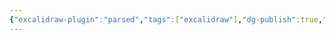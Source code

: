 ```yaml
---
{"excalidraw-plugin":"parsed","tags":["excalidraw"],"dg-publish":true,"permalink":"/6-excalidraw/drawing-2023-08-11-16-40-26-excalidraw/","dgPassFrontmatter":true,"noteIcon":"1","created":"","updated":""}
---
```

<style> .container {font-family: sans-serif; text-align: center;} .button-wrapper button {z-index: 1;height: 40px; width: 100px; margin: 10px;padding: 5px;} .excalidraw .App-menu_top .buttonList { display: flex;} .excalidraw-wrapper { height: 800px; margin: 50px; position: relative;} :root[dir="ltr"] .excalidraw .layer-ui__wrapper .zen-mode-transition.App-menu_bottom--transition-left {transform: none;} </style><script src="https://cdn.jsdelivr.net/npm/react@17/umd/react.production.min.js"></script><script src="https://cdn.jsdelivr.net/npm/react-dom@17/umd/react-dom.production.min.js"></script><script type="text/javascript" src="https://cdn.jsdelivr.net/npm/@excalidraw/excalidraw@0/dist/excalidraw.production.min.js"></script><div id="Drawing_2023-08-11_1640.26.excalidraw.md"></div><script>(function(){const InitialData={"type":"excalidraw","version":2,"source":"https://github.com/zsviczian/obsidian-excalidraw-plugin/releases/tag/1.9.3","elements":[{"type":"rectangle","version":91,"versionNonce":1213218307,"isDeleted":false,"id":"8uH7DZrqYaPS6P96aT77F","fillStyle":"hachure","strokeWidth":4,"strokeStyle":"solid","roughness":1,"opacity":100,"angle":0,"x":-613.4532315312424,"y":299.83679601648356,"strokeColor":"#f08c00","backgroundColor":"transparent","width":515.5,"height":224,"seed":2137098573,"groupIds":[],"roundness":{"type":3},"boundElements":[],"updated":1691747080360,"link":null,"locked":false},{"type":"text","version":130,"versionNonce":809469347,"isDeleted":false,"id":"DbhpdNZx","fillStyle":"hachure","strokeWidth":1,"strokeStyle":"solid","roughness":1,"opacity":100,"angle":0,"x":-565.939870006818,"y":-5.7977543919071195,"strokeColor":"#1e1e1e","backgroundColor":"transparent","width":460.23095703125,"height":25,"seed":1381816237,"groupIds":[],"roundness":null,"boundElements":[],"updated":1691747080360,"link":"[[🌟1.1 Danh sách bài học  Obsidian Cơ Bản]]","locked":false,"fontSize":20,"fontFamily":1,"text":"📍[[🌟1.1 Danh sách bài học  Obsidian Cơ Bản]]","rawText":"[[🌟1.1 Danh sách bài học  Obsidian Cơ Bản]]","textAlign":"left","verticalAlign":"top","containerId":null,"originalText":"📍[[🌟1.1 Danh sách bài học  Obsidian Cơ Bản]]","lineHeight":1.25,"baseline":18},{"type":"text","version":188,"versionNonce":1445255491,"isDeleted":false,"id":"GxrRG3h8","fillStyle":"hachure","strokeWidth":1,"strokeStyle":"solid","roughness":1,"opacity":100,"angle":0,"x":-567.2833919046282,"y":49.07268356429728,"strokeColor":"#1e1e1e","backgroundColor":"transparent","width":479.3377685546875,"height":25,"seed":429873677,"groupIds":[],"roundness":null,"boundElements":[],"updated":1691747080360,"link":"[[🌟1.2 Danh sách bài học Obsidian nâng cao]]","locked":false,"fontSize":20,"fontFamily":1,"text":"📍[[🌟1.2 Danh sách bài học Obsidian nâng cao]]","rawText":"[[🌟1.2 Danh sách bài học Obsidian nâng cao]]","textAlign":"left","verticalAlign":"top","containerId":null,"originalText":"📍[[🌟1.2 Danh sách bài học Obsidian nâng cao]]","lineHeight":1.25,"baseline":18},{"type":"text","version":188,"versionNonce":660519139,"isDeleted":false,"id":"E7jUF7EV","fillStyle":"hachure","strokeWidth":1,"strokeStyle":"solid","roughness":1,"opacity":100,"angle":0,"x":-566.1643225615626,"y":99.43627845480825,"strokeColor":"#1e1e1e","backgroundColor":"transparent","width":600.5471801757812,"height":25,"seed":774017133,"groupIds":[],"roundness":null,"boundElements":[],"updated":1691747080360,"link":"[[🌟1.3 Hướng dẫn xây dựng website trực tiếp từ Obsidian]]","locked":false,"fontSize":20,"fontFamily":1,"text":"📍[[🌟1.3 Hướng dẫn xây dựng website trực tiếp từ Obsidian]]","rawText":"[[🌟1.3 Hướng dẫn xây dựng website trực tiếp từ Obsidian]]","textAlign":"left","verticalAlign":"top","containerId":null,"originalText":"📍[[🌟1.3 Hướng dẫn xây dựng website trực tiếp từ Obsidian]]","lineHeight":1.25,"baseline":18},{"type":"text","version":177,"versionNonce":1635492995,"isDeleted":false,"id":"617hMbB8","fillStyle":"hachure","strokeWidth":1,"strokeStyle":"solid","roughness":1,"opacity":100,"angle":0,"x":-570.8956181820004,"y":157.2182127613776,"strokeColor":"#1e1e1e","backgroundColor":"transparent","width":335.1978759765625,"height":25,"seed":229636813,"groupIds":[],"roundness":null,"boundElements":[],"updated":1691747080360,"link":"[[🌟1.4 Feedback của học viên]]","locked":false,"fontSize":20,"fontFamily":1,"text":"📍[[🌟1.4 Feedback của học viên]]","rawText":"[[🌟1.4 Feedback của học viên]]","textAlign":"left","verticalAlign":"top","containerId":null,"originalText":"📍[[🌟1.4 Feedback của học viên]]","lineHeight":1.25,"baseline":18},{"type":"rectangle","version":261,"versionNonce":205134883,"isDeleted":false,"id":"T92YcB5efqw8-DWxgupKC","fillStyle":"hachure","strokeWidth":4,"strokeStyle":"solid","roughness":1,"opacity":50,"angle":0,"x":-629.1003398973289,"y":-54.51146119505489,"strokeColor":"#e03131","backgroundColor":"transparent","width":716.544216732173,"height":308.9230769230769,"seed":1088493869,"groupIds":[],"roundness":{"type":3},"boundElements":[],"updated":1691747080360,"link":null,"locked":false},{"type":"rectangle","version":171,"versionNonce":864591811,"isDeleted":false,"id":"p3x1-Llw3zvn_9pfdgcEm","fillStyle":"hachure","strokeWidth":4,"strokeStyle":"solid","roughness":1,"opacity":100,"angle":0,"x":31.42176846875759,"y":279.22351476648356,"strokeColor":"#e03131","backgroundColor":"transparent","width":507,"height":253.99999999999997,"seed":18836365,"groupIds":[],"roundness":{"type":3},"boundElements":[],"updated":1691747080360,"link":null,"locked":false},{"type":"text","version":46,"versionNonce":1636151139,"isDeleted":false,"id":"zLKNjsXW","fillStyle":"hachure","strokeWidth":1,"strokeStyle":"solid","roughness":1,"opacity":100,"angle":0,"x":66.42176846875759,"y":376.22351476648356,"strokeColor":"#e03131","backgroundColor":"transparent","width":339.71392822265625,"height":25,"seed":514093549,"groupIds":[],"roundness":null,"boundElements":[],"updated":1691747080360,"link":"[[🌟1000 ý tưởng dùng canvas]]","locked":false,"fontSize":20,"fontFamily":1,"text":"📍[[🌟1000 ý tưởng dùng canvas]]","rawText":"[[🌟1000 ý tưởng dùng canvas]]","textAlign":"left","verticalAlign":"top","containerId":null,"originalText":"📍[[🌟1000 ý tưởng dùng canvas]]","lineHeight":1.25,"baseline":18},{"type":"text","version":31,"versionNonce":1484770051,"isDeleted":false,"id":"F8HFE9sh","fillStyle":"hachure","strokeWidth":1,"strokeStyle":"solid","roughness":1,"opacity":100,"angle":0,"x":62.42176846875759,"y":318.22351476648356,"strokeColor":"#e03131","backgroundColor":"transparent","width":426.044677734375,"height":25,"seed":645508173,"groupIds":[],"roundness":null,"boundElements":[],"updated":1691747080360,"link":"[[🌟Hướng dẫn Obsidian nguồn Tiếng Việt]]","locked":false,"fontSize":20,"fontFamily":1,"text":"📍[[🌟Hướng dẫn Obsidian nguồn Tiếng Việt]]","rawText":"[[🌟Hướng dẫn Obsidian nguồn Tiếng Việt]]","textAlign":"left","verticalAlign":"top","containerId":null,"originalText":"📍[[🌟Hướng dẫn Obsidian nguồn Tiếng Việt]]","lineHeight":1.25,"baseline":18},{"type":"text","version":84,"versionNonce":217412259,"isDeleted":false,"id":"RyEz3rJk","fillStyle":"hachure","strokeWidth":1,"strokeStyle":"solid","roughness":1,"opacity":100,"angle":0,"x":-580.5476190476188,"y":345.00055803571433,"strokeColor":"#e03131","backgroundColor":"transparent","width":347.7101745605469,"height":25,"seed":1215863469,"groupIds":[],"roundness":null,"boundElements":[],"updated":1691747080360,"link":"[[❓Học tiếng anh trong obsidian]]","locked":false,"fontSize":20,"fontFamily":1,"text":"📍[[❓Học tiếng anh trong obsidian]]","rawText":"[[❓Học tiếng anh trong obsidian]]","textAlign":"left","verticalAlign":"top","containerId":null,"originalText":"📍[[❓Học tiếng anh trong obsidian]]","lineHeight":1.25,"baseline":18},{"type":"text","version":70,"versionNonce":1603610179,"isDeleted":false,"id":"h6JGBHuY","fillStyle":"hachure","strokeWidth":1,"strokeStyle":"solid","roughness":1,"opacity":100,"angle":0,"x":-583.8809523809518,"y":398.3338913690476,"strokeColor":"#e03131","backgroundColor":"transparent","width":351.49322509765625,"height":25,"seed":2102050061,"groupIds":[],"roundness":null,"boundElements":[],"updated":1691747080360,"link":"[[❓Lỗi font khi dùng Excalidraw]]","locked":false,"fontSize":20,"fontFamily":1,"text":"📍[[❓Lỗi font khi dùng Excalidraw]]","rawText":"[[❓Lỗi font khi dùng Excalidraw]]","textAlign":"left","verticalAlign":"top","containerId":null,"originalText":"📍[[❓Lỗi font khi dùng Excalidraw]]","lineHeight":1.25,"baseline":18},{"type":"text","version":17,"versionNonce":389899747,"isDeleted":false,"id":"7WJ9kCU4","fillStyle":"hachure","strokeWidth":1,"strokeStyle":"solid","roughness":1,"opacity":100,"angle":0,"x":-589.7142857142853,"y":458.3338913690476,"strokeColor":"#e03131","backgroundColor":"transparent","width":471.60894775390625,"height":25,"seed":1818858349,"groupIds":[],"roundness":null,"boundElements":[],"updated":1691747080360,"link":"[[❓Lưu trữ trên Obsidian khác gì với Notion]]","locked":false,"fontSize":20,"fontFamily":1,"text":"📍[[❓Lưu trữ trên Obsidian khác gì với Notion]]","rawText":"[[❓Lưu trữ trên Obsidian khác gì với Notion]]","textAlign":"left","verticalAlign":"top","containerId":null,"originalText":"📍[[❓Lưu trữ trên Obsidian khác gì với Notion]]","lineHeight":1.25,"baseline":18},{"type":"rectangle","version":15,"versionNonce":1761529677,"isDeleted":true,"id":"Ffu568_HRkEFG0zkwE6iL","fillStyle":"hachure","strokeWidth":1,"strokeStyle":"solid","roughness":1,"opacity":100,"angle":0,"x":-252.875,"y":-329.2578125,"strokeColor":"#1e1e1e","backgroundColor":"transparent","width":146,"height":279,"seed":146697507,"groupIds":[],"roundness":{"type":3},"boundElements":[],"updated":1691747355581,"link":null,"locked":false},{"type":"rectangle","version":25,"versionNonce":1684102573,"isDeleted":true,"id":"Hd9HJ-oQhrs5DGas3Ake3","fillStyle":"hachure","strokeWidth":1,"strokeStyle":"solid","roughness":1,"opacity":100,"angle":0,"x":-259.875,"y":-0.2578125,"strokeColor":"#1e1e1e","backgroundColor":"transparent","width":153,"height":285,"seed":608738509,"groupIds":[],"roundness":{"type":3},"boundElements":[],"updated":1691747356766,"link":null,"locked":false},{"type":"diamond","version":52,"versionNonce":1813088547,"isDeleted":true,"id":"NVn_knCD_uwkOJgmxTW-O","fillStyle":"hachure","strokeWidth":1,"strokeStyle":"solid","roughness":1,"opacity":100,"angle":0,"x":-60.875,"y":-330.2578125,"strokeColor":"#1e1e1e","backgroundColor":"transparent","width":310,"height":262,"seed":173195181,"groupIds":[],"roundness":{"type":2},"boundElements":[],"updated":1691747354597,"link":null,"locked":false}],"appState":{"theme":"light","viewBackgroundColor":"#ffffff","currentItemStrokeColor":"#1e1e1e","currentItemBackgroundColor":"transparent","currentItemFillStyle":"hachure","currentItemStrokeWidth":1,"currentItemStrokeStyle":"solid","currentItemRoughness":1,"currentItemOpacity":100,"currentItemFontFamily":1,"currentItemFontSize":20,"currentItemTextAlign":"left","currentItemStartArrowhead":null,"currentItemEndArrowhead":"arrow","scrollX":706.0892857142857,"scrollY":833.5640238667582,"zoom":{"value":0.5},"currentItemRoundness":"round","gridSize":null,"currentStrokeOptions":null,"previousGridSize":null},"files":{}};InitialData.scrollToContent=true;App=()=>{const e=React.useRef(null),t=React.useRef(null),[n,i]=React.useState({width:void 0,height:void 0});return React.useEffect(()=>{i({width:t.current.getBoundingClientRect().width,height:t.current.getBoundingClientRect().height});const e=()=>{i({width:t.current.getBoundingClientRect().width,height:t.current.getBoundingClientRect().height})};return window.addEventListener("resize",e),()=>window.removeEventListener("resize",e)},[t]),React.createElement(React.Fragment,null,React.createElement("div",{className:"excalidraw-wrapper",ref:t},React.createElement(ExcalidrawLib.Excalidraw,{ref:e,width:n.width,height:n.height,initialData:InitialData,viewModeEnabled:!0,zenModeEnabled:!0,gridModeEnabled:!1})))},excalidrawWrapper=document.getElementById("Drawing_2023-08-11_1640.26.excalidraw.md");ReactDOM.render(React.createElement(App),excalidrawWrapper);})();</script>